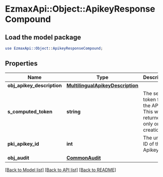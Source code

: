 # EzmaxApi::Object::ApikeyResponseCompound

## Load the model package
```perl
use EzmaxApi::Object::ApikeyResponseCompound;
```

## Properties
Name | Type | Description | Notes
------------ | ------------- | ------------- | -------------
**obj_apikey_description** | [**MultilingualApikeyDescription**](MultilingualApikeyDescription.md) |  | 
**s_computed_token** | **string** | The secret token for the API key.  This will be returned only on creation. | [optional] 
**pki_apikey_id** | **int** | The unique ID of the Apikey | 
**obj_audit** | [**CommonAudit**](CommonAudit.md) |  | 

[[Back to Model list]](../README.md#documentation-for-models) [[Back to API list]](../README.md#documentation-for-api-endpoints) [[Back to README]](../README.md)


